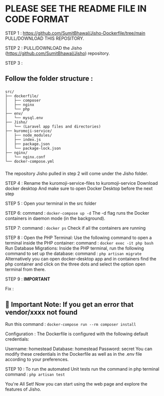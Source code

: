 # PLEASE SEE THE README FILE IN CODE FORMAT

STEP 1 :
https://github.com/SumitBhawal/Jisho-Dockerfile/tree/main
PULL/DOWNLOAD THIS REPOSITORY.

STEP 2 :
PULL/DOWNLOAD the Jisho (https://github.com/SumitBhawal/Jisho) repository.

STEP 3 :
## Follow the folder structure :
###
```
src/
├── dockerfile/
│   ├── composer
│   ├── nginx
│   └── php
├── env/
│   └── mysql.env
├── Jisho/
│   └── (Laravel app files and directories)
├── kuromoji-service/
│   ├── node_modules/
│   ├── index.js
│   ├── package.json
│   └── package-lock.json
├── nginx/
│   └── nginx.conf
└── docker-compose.yml
```
###

The repository Jisho pulled in step 2 will come under the Jisho folder. 

STEP 4 :
Rename the kuromoji-service-files to kuromoji-service
Download docker desktop
And make sure to open Docker Desktop before the next step

STEP 5 :
Open your terminal in the src folder

STEP 6:
command : ```docker-compose up -d```
The -d flag runs the Docker containers in daemon mode (in the background).

STEP 7:
command : ```docker ps```
Check if all the containers are running

STEP 8 :
Open the PHP Terminal: Use the following command to open a terminal inside the PHP container:
command : ```docker exec -it php bash```
Run Database Migrations: Inside the PHP terminal, run the following command to set up the database:
command : ```php artisan migrate```
Alternatively you can open docker-desktop app and in containers find the php container and click on the three dots and select the option open terminal from there.

STEP 9 :
**IMPORTANT**

Fix :
## 🚨 **Important Note:** If you get an error that vendor/xxxx not found
Run this command : ```docker-compose run --rm composer install```

Configuration :
The Dockerfile is configured with the following default credentials:

Username: homestead
Database: homestead
Password: secret
You can modify these credentials in the Dockerfile as well as in the .env file according to your preferences.

STEP 10 :
To run the automated Unit tests run the command in php terminal 
command : ```php artisan test```

You're All Set!
Now you can start using the web page and explore the features of Jisho.
